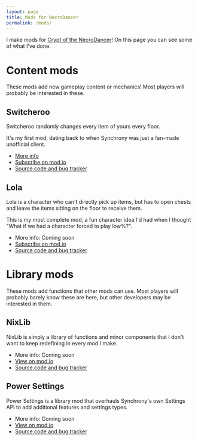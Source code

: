 ```yaml
---
layout: page
title: Mods for NecroDancer
permalink: /mods/
---
```


I make mods for [Crypt of the NecroDancer](https://store.steampowered.com/app/247080/Crypt_of_the_NecroDancer/)! On this page you can see some of what I've done.


# Content mods
These mods add new gameplay content or mechanics! Most players will probably be interested in these.

## Switcheroo
Switcheroo randomly changes every item of yours every floor.

It's my first mod, dating back to when Synchrony was just a fan-made unofficial client.

- [More info](./Switcheroo)
- [Subscribe on mod.io](https://mod.io/g/crypt/m/switcheroo)
- [Source code and bug tracker](https://github.com/StevenH237/Synchrony-Switcheroo)

## Lola
Lola is a character who can't directly pick up items, but has to open chests and leave the items sitting on the floor to receive them.

This is my most complete mod, a fun character idea I'd had when I thought "What if we had a character forced to play low%?".

<!-- - [More info](./Lola) -->
- More info: Coming soon
- [Subscribe on mod.io](https://mod.io/g/crypt/m/lola)
- [Source code and bug tracker](https://github.com/StevenH237/Synchrony-Lola)


# Library mods
These mods add functions that other mods can use. Most players will probably barely know these are here, but other developers may be interested in them.

## NixLib
NixLib is simply a library of functions and minor components that I don't want to keep redefining in every mod I make.

<!-- - [More info](./NixLib) -->
- More info: Coming soon
- [View on mod.io](https://mod.io/g/crypt/m/nixlib)
- [Source code and bug tracker](https://github.com/StevenH237/Synchrony-NixLib)

## Power Settings
Power Settings is a library mod that overhauls Synchrony's own Settings API to add additional features and settings types.

<!-- - [More info](./PowerSettings) -->
- More info: Coming soon
- [View on mod.io](https://mod.io/g/crypt/m/powersettings)
- [Source code and bug tracker](https://github.com/StevenH237/Synchrony-PowerSettings)